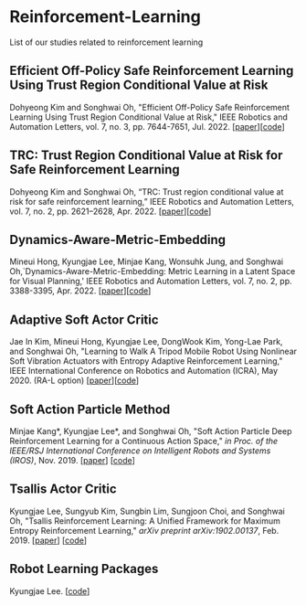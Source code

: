 # Reinforcement-Learning
List of our studies related to reinforcement learning

## Efficient Off-Policy Safe Reinforcement Learning Using Trust Region Conditional Value at Risk
Dohyeong Kim and Songhwai Oh, "Efficient Off-Policy Safe Reinforcement Learning Using Trust Region Conditional Value at Risk," IEEE Robotics and Automation Letters, vol. 7, no. 3, pp. 7644-7651, Jul. 2022. [[paper](https://ieeexplore.ieee.org/document/9802647)][[code](https://github.com/rllab-snu/Off-Policy-TRC)]

## TRC: Trust Region Conditional Value at Risk for Safe Reinforcement Learning
Dohyeong Kim and Songhwai Oh, “TRC: Trust region conditional value at risk for safe reinforcement learning,” IEEE Robotics and Automation Letters, vol. 7, no. 2, pp. 2621–2628, Apr. 2022. [[paper](https://ieeexplore.ieee.org/document/9677982)][[code](https://github.com/rllab-snu/Trust-Region-CVaR)]

## Dynamics-Aware-Metric-Embedding
Mineui Hong, Kyungjae Lee, Minjae Kang, Wonsuhk Jung, and Songhwai Oh,`Dynamics-Aware-Metric-Embedding: Metric Learning in a Latent Space for Visual Planning,' IEEE Robotics and Automation Letters, vol. 7, no. 2, pp. 3388-3395, Apr. 2022. [[paper](https://ieeexplore.ieee.org/document/9696367)][[code](https://github.com/rllab-snu/Dynamics-Aware-Metric-Embedding)]

## Adaptive Soft Actor Critic
Jae In Kim, Mineui Hong, Kyungjae Lee, DongWook Kim, Yong-Lae Park, and Songhwai Oh, "Learning to Walk A Tripod Mobile Robot Using Nonlinear Soft Vibration Actuators with Entropy Adaptive Reinforcement Learning,"  IEEE International Conference on Robotics and Automation (ICRA), May 2020. (RA-L option) [[paper](https://ieeexplore.ieee.org/document/8978537)][[code](https://github.com/rllab-snu/Adaptive-Soft-Actor-Critic)]

## Soft Action Particle Method
Minjae Kang*, Kyungjae Lee*, and Songhwai Oh, "Soft Action Particle Deep Reinforcement Learning for a Continuous Action Space," *in Proc. of the IEEE/RSJ International Conference on Intelligent Robots and Systems (IROS)*, Nov. 2019.
[[paper](http://rllab.snu.ac.kr/publications/papers/2019_iros_sapdrl.pdf)] [[code](https://github.com/rllab-snu/soft_action_particle_method)]

## Tsallis Actor Critic
Kyungjae Lee, Sungyub Kim, Sungbin Lim, Sungjoon Choi, and Songhwai Oh, "Tsallis Reinforcement Learning: A Unified Framework for Maximum Entropy Reinforcement Learning," *arXiv preprint arXiv:1902.00137*, Feb. 2019.
[[paper](https://arxiv.org/pdf/1902.00137.pdf)] [[code](https://github.com/rllab-snu/tsallis_actor_critic_mujoco)]

## Robot Learning Packages
Kyungjae Lee. [[code](https://github.com/rllab-snu/Deep-Reinforcement-Learning)]
